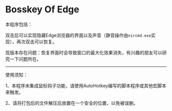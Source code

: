 # Bosskey Of Edge

本程序包括：

双击后可以实现隐藏Edge浏览器的界面以及声音（静音操作由`nircmd.exe`实现），再次双击可以恢复。



现版本存在问题：恢复界面时会导致窗口的最大化效果消失，有兴趣的朋友可以研究一下问题所在。



---

使用须知：

1、本程序未集成鼠标钩子功能，请使用AutoHotkey编写的脚本程序或其他宏脚本来触发。

2、请将打包后的文件解压后放置在一个安全的位置，以免被误删。